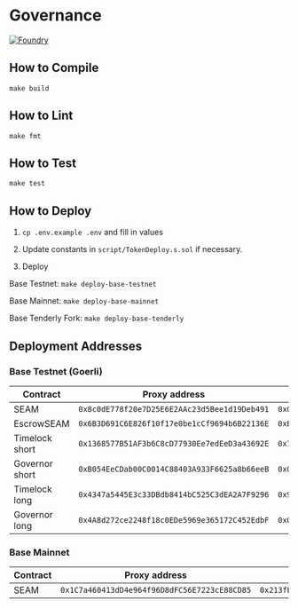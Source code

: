 # Governance

[![Foundry][foundry-badge]][foundry]

[foundry]: https://getfoundry.sh/
[foundry-badge]: https://img.shields.io/badge/Built%20with-Foundry-FFDB1C.svg

## How to Compile

`make build`

## How to Lint

`make fmt`

## How to Test

`make test`

## How to Deploy

1. `cp .env.example .env` and fill in values

2. Update constants in `script/TokenDeploy.s.sol` if necessary.

3. Deploy

Base Testnet: `make deploy-base-testnet`

Base Mainnet: `make deploy-base-mainnet`

Base Tenderly Fork: `make deploy-base-tenderly`

## Deployment Addresses

### Base Testnet (Goerli)
| Contract | Proxy address | Implementation address |
|---|---|---|
|SEAM|`0x8c0dE778f20e7D25E6E2AAc23d5Bee1d19Deb491`|`0x0F2B5682562E3743F68D106CDf9512a9cd70e62e`|
|EscrowSEAM|`0x6B3D691C6E826f10f17e0be1cCf9694b6B22136E`|`0xE74AD7C5b4d60910D0EAe45519e6D79FcC2Ed14f`|
|Timelock short|`0x1368577B51AF3b6C8cD77930Ee7edEeD3a43692E`|`0x7231988D331d54bEeD7D13dBb1b0787b2baC33aE`|
|Governor short|`0xB054EeCDab00C0014C88403A933F6625a8b66eeB`|`0x014ACf0eb966E4dC3ffdfE7B3852AFD5bcD69BF7`|
|Timelock long|`0x4347a5445E3c33DBdb8414bC525C3dEA2A7F9296`|`0x94cBDAe2D67bad72bFCab48D429365cC819BaA3e`|
|Governor long|`0x4A8d272ce2248f18c0EDe5969e365172C452EdbF`|`0x0Aa5E51c34bfc9509A264a48E842591cAC2c8B14`|

### Base Mainnet
| Contract | Proxy address | Implementation address |
|---|---|---|
|SEAM|`0x1C7a460413dD4e964f96D8dFC56E7223cE88CD85`|`0x213fB4BBE3BfB56d967459BdB2749b4597513d24`|